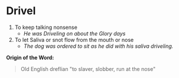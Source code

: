 # Drivel
1. To keep talking nonsense
	- *He was Driveling on about the Glory days*
2. To let Saliva or snot flow from the mouth or nose
	- *The dog was ordered to sit as he did with his saliva driveling.*

**Origin of the Word:**
> Old English dreflian 
"to slaver, slobber, run at the nose"